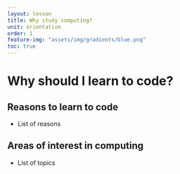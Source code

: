 ```yaml
---
layout: lesson
title: Why study computing?
unit: orientation
order: 1
feature-img: "assets/img/gradients/blue.png"
toc: true
---
```


# Why should I learn to code?

## Reasons to learn to code

- List of reasons

## Areas of interest in computing

- List of topics
